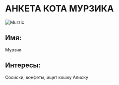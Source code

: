 # АНКЕТА КОТА МУРЗИКА
![Murzic](https://user-images.githubusercontent.com/115806383/201530834-7381f3c3-6752-4b22-b4e5-acde31f0a0e8.JPG)

## Имя:
Мурзик
## Интересы:
Сосиски, конфеты, ищет кошку Алиску

